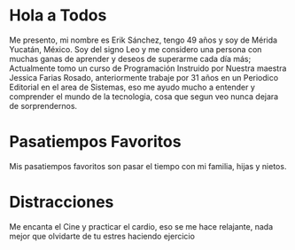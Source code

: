 # Hola a Todos
Me presento, mi nombre es Erik Sánchez, tengo 49 años y soy de Mérida Yucatán, México. Soy del signo Leo y me considero una persona con  muchas ganas de aprender y deseos de superarme cada día más; Actualmente tomo un curso de Programación Instruido por Nuestra maestra Jessica Farias Rosado, anteriormente trabaje por 31 años en un Periodico Editorial en el area de Sistemas, eso me ayudo mucho a entender y comprender el mundo de la tecnologia, cosa que segun veo nunca dejara de sorprendernos. 
# Pasatiempos Favoritos
Mis pasatiempos favoritos son pasar el tiempo con mi familia, hijas y nietos.
# Distracciones
Me encanta el Cine y practicar el cardio, eso se me hace relajante, nada mejor que olvidarte de tu estres haciendo ejercicio
